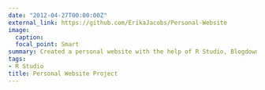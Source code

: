 ```yaml
---
date: "2012-04-27T00:00:00Z"
external_link: https://github.com/ErikaJacobs/Personal-Website
image:
  caption: 
  focal_point: Smart
summary: Created a personal website with the help of R Studio, Blogdown, Hugo, and the Academic theme.
tags:
- R Studio
title: Personal Website Project
---
```

